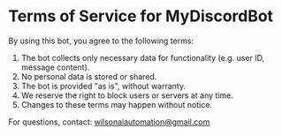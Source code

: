 # Terms of Service for MyDiscordBot

By using this bot, you agree to the following terms:

1. The bot collects only necessary data for functionality (e.g. user ID, message content).
2. No personal data is stored or shared.
3. The bot is provided "as is", without warranty.
4. We reserve the right to block users or servers at any time.
5. Changes to these terms may happen without notice.

For questions, contact: wilsonaiautomation@gmail.com